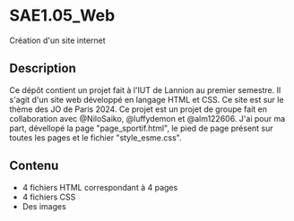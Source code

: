 # SAE1.05_Web

Création d'un site internet

## Description

Ce dépôt contient un projet fait à l'IUT de Lannion au premier semestre.
Il s'agit d'un site web développé en langage HTML et CSS.
Ce site est sur le thème des JO de Paris 2024.
Ce projet est un projet de groupe fait en collaboration avec @NiloSaiko, @luffydemon et @alm122606.
J'ai pour ma part, dévellopé la page "page_sportif.html", le pied de page présent sur toutes les pages et le fichier "style_esme.css".

## Contenu

- 4 fichiers HTML correspondant à 4 pages
- 4 fichiers CSS
- Des images
